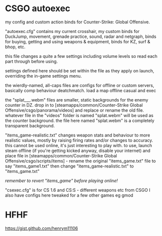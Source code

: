 # CSGO autoexec
my config and custom action binds for Counter-Strike: Global Offensive.


"autoexec.cfg" contains my current crosshair, my custom binds for DuckJump, movement, grenade practice, sound, radar and netgraph, binds for buying, getting and using weapons & equipment, binds for KZ, surf & bhop, etc.

this file changes a quite a few settings including volume levels so read each part through before using.

settings defined here should be set within the file as they apply on launch, overriding the in-game settings menu.

the wierdly-named, all-caps files are configs for offline or custom servers, basically comp behaviour deatchmatch.
load a map offline casual and exec

the "splat___.webm" files are smaller, static backgrounds for the enemy counter in DZ.
drop in to [steamapps/common/Counter-Strike Global Offensive/csgo/panorama/videos] and replace or rename the old file.
whatever file in the "videos" folder is named "splat.webm" will be used as the counter background.
the file here named "splat.webm" is a completely transparent background.


"items_game-realistic.txt" changes weapon stats and behaviour to more realistic values, mostly by raising firing rates and/or changes to accuracy. this cannot be used online, it's just interesting to play with.
to use, launch steam offline (if you're getting kicked anyway, disable your internet) and place file in [steamapps/common/Counter-Strike Global Offensive/csgo/scripts/items] - rename the original "items_game.txt" file to say "items_game1.txt" then change "items_game-realistic.txt" to "items_game.txt"

*remember to revert "items_game" before playing online!*


"csexec.cfg" is for CS 1.6 and CS:S - different weapons etc from CSGO
I also have configs here tweaked for a few other games eg gmod


# HFHF


https://gist.github.com/henrym11106
